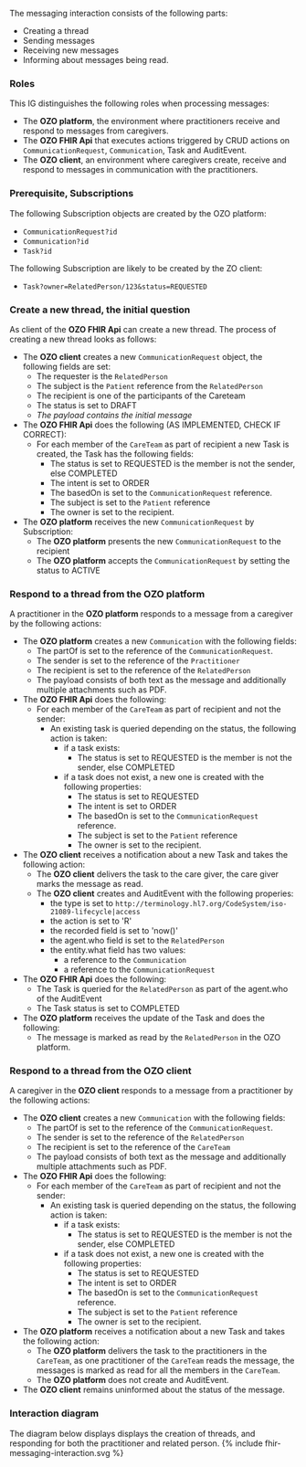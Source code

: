 The messaging interaction consists of the following parts:
* Creating a thread
* Sending messages
* Receiving new messages
* Informing about messages being read.

### Roles
This IG distinguishes the following roles when processing messages:
* The **OZO platform**, the environment where practitioners receive and respond to messages from caregivers.
* The  **OZO FHIR Api** that executes actions triggered by CRUD actions on `CommunicationRequest`, `Communication`, Task and AuditEvent.
* The **OZO client**, an environment where caregivers create, receive and respond to messages in communication with the practitioners.

### Prerequisite, Subscriptions
The following Subscription objects are created by the OZO platform:
* `CommunicationRequest?id`
* `Communication?id`
* `Task?id`

The following Subscription are likely to be created by the ZO client:
* `Task?owner=RelatedPerson/123&status=REQUESTED`

### Create a new thread, the initial question
As client of the  **OZO FHIR Api** can create a new thread. The process of creating a new thread looks as follows:
* The **OZO client** creates a new `CommunicationRequest` object, the following fields are set:
  * The requester is the `RelatedPerson`
  * The subject is the `Patient` reference from the `RelatedPerson`
  * The recipient is one of the participants of the Careteam
  * The status is set to DRAFT
  * _The payload contains the initial message_
* The  **OZO FHIR Api** does the following (AS IMPLEMENTED, CHECK IF CORRECT):
  * For each member of the `CareTeam` as part of recipient a new Task is created, the Task has the following fields:
    * The status is set to REQUESTED is the member is not the sender, else COMPLETED
    * The intent is set to ORDER
    * The basedOn is set to the `CommunicationRequest` reference.
    * The subject is set to the `Patient` reference
    * The owner is set to the recipient.
* The **OZO platform** receives the new `CommunicationRequest` by Subscription:
  * The **OZO platform** presents the new `CommunicationRequest` to the recipient
  * The **OZO platform** accepts the `CommunicationRequest` by setting the status to ACTIVE

### Respond to a thread from the OZO platform
A practitioner in the **OZO platform** responds to a message from a caregiver by the following actions:
* The **OZO platform** creates a new `Communication` with the following fields:
  * The partOf is set to the reference of the `CommunicationRequest`.
  * The sender is set to the reference of the `Practitioner`
  * The recipient is set to the reference of the `RelatedPerson`
  * The payload consists of both text as the message and additionally multiple attachments such as PDF.
* The  **OZO FHIR Api** does the following:
  * For each member of the `CareTeam` as part of recipient and not the sender:
    * An existing task is queried depending on the status, the following action is taken:
      * if a task exists:
        * The status is set to REQUESTED is the member is not the sender, else COMPLETED
      * if a task does not exist, a new one is created with the following properties: 
        * The status is set to REQUESTED
        * The intent is set to ORDER
        * The basedOn is set to the `CommunicationRequest` reference.
        * The subject is set to the `Patient` reference
        * The owner is set to the recipient.
* The **OZO client** receives a notification about a new Task and takes the following action:
  * The **OZO client** delivers the task to the care giver, the care giver marks the message as read.
  * The **OZO client** creates and AuditEvent with the following properies:
    * the type is set to `http://terminology.hl7.org/CodeSystem/iso-21089-lifecycle|access`
    * the action is set to 'R'
    * the recorded field is set to 'now()'
    * the agent.who field is set to the `RelatedPerson`
    * the entity.what field has two values:
      * a reference to the `Communication`
      * a reference to the `CommunicationRequest`
* The  **OZO FHIR Api** does the following:
  * The Task is queried for the `RelatedPerson` as part of the agent.who of the AuditEvent
  * The Task status is set to COMPLETED
* The **OZO platform** receives the update of the Task and does the following:
  * The message is marked as read by the `RelatedPerson` in the OZO platform.

### Respond to a thread from the OZO client
A caregiver in the **OZO client** responds to a message from a practitioner by the following actions:
* The **OZO client** creates a new `Communication` with the following fields:
  * The partOf is set to the reference of the `CommunicationRequest`.
  * The sender is set to the reference of the `RelatedPerson`
  * The recipient is set to the reference of the `CareTeam`
  * The payload consists of both text as the message and additionally multiple attachments such as PDF.
* The  **OZO FHIR Api** does the following:
  * For each member of the `CareTeam` as part of recipient and not the sender:
    * An existing task is queried depending on the status, the following action is taken:
      * if a task exists:
        * The status is set to REQUESTED is the member is not the sender, else COMPLETED
      * if a task does not exist, a new one is created with the following properties: 
        * The status is set to REQUESTED
        * The intent is set to ORDER
        * The basedOn is set to the `CommunicationRequest` reference.
        * The subject is set to the `Patient` reference
        * The owner is set to the recipient.
* The **OZO platform** receives a notification about a new Task and takes the following action:
  * The **OZO platform** delivers the task to the practitioners in the `CareTeam`, as one practitioner of the `CareTeam` reads the message, the messages is marked as read for all the members in the `CareTeam`.
  * The **OZO platform** does not create and AuditEvent.
* The **OZO client** remains uninformed about the status of the message.

### Interaction diagram
The diagram below displays displays the creation of threads, and responding for both the practitioner and related
person.
{% include fhir-messaging-interaction.svg %}


